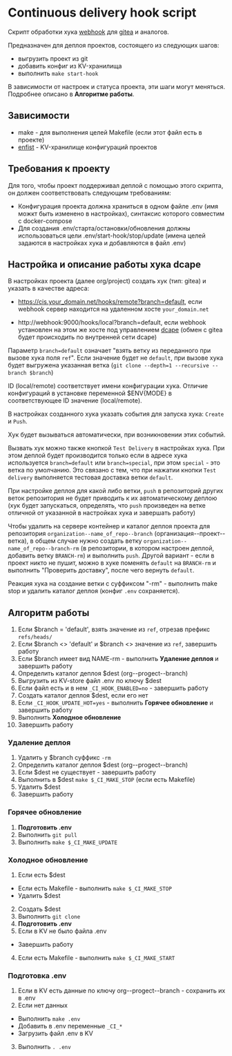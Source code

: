 # Continuous delivery hook script

Скрипт обработки хука [webhook](https://github.com/adnanh/webhook) для [gitea](https://gitea.io/) и аналогов.

Предназначен для деплоя проектов, состоящего из следующих шагов:

* выгрузить проект из git
* добавить конфиг из KV-хранилища
* выполнить `make start-hook`

В зависимости от настроек и статуса проекта, эти шаги могут меняться. Подробнее описано в **Алгоритме работы**.

## Зависимости

* make - для выполнения целей Makefile (если этот файл есть в проекте)
* [enfist]() - KV-хранилище конфигураций проектов

## Требования к проекту

Для того, чтобы проект поддерживал деплой с помощью этого скрипта, он должен соответствовать следующим требованиям:

* Конфигурация проекта должна храниться в одном файле .env (имя можкт быть изменено в настройках), синтаксис которого совместим с docker-compose
* Для создания .env/старта/остановки/обновления должны использоваться цели .env/start-hook/stop/update (имена целей задаются в настройках хука и добавляются в файл .env)

## Настройка и описание работы хука dcape

В настройках проекта (далее org/project) создать хук (тип: gitea) и указать в качестве адреса:

 * https://cis.your_domain.net/hooks/remote?branch=default,  если webhook сервер находится на удаленном хосте `your_domain.net`

 * http://webhook:9000/hooks/local?branch=default, если webhook установлен на этом же хосте под управлением [dcape](https://github.com/dopos/dockerfile-webhook/tree/master/webhook) (обмен с gitea будет происходить по внутренней сети dcape)

Параметр `branch=default` означает "взять ветку из переданного при вызове хука поля `ref`".
Если значение будет не `default`, при вызове хука будет выгружена указанная ветка (`git clone --depth=1 --recursive --branch $branch`)

ID (local/remote) соответствует имени конфигурации хука. Отличие конфигураций в установке переменной $ENV{MODE} в соответствующее ID значение (local/remote).

В настройках созданного хука указать события для запуска хука: `Create` и `Push`.

Хук будет вызываться автоматически, при возникновении этих событий.

Вызвать хук можно также кнопкой `Test Delivery` в настройках хука. При этом деплой будет производится только если в адресе хука используется `branch=default` или `branch=special`, при этом `special` - это ветка по умолчанию. Это связано с тем, что при нажатии кнопки `Test delivery` выполняется тестовая доставка ветки `default`.

При настройке деплоя для какой либо ветки, `push` в репозиторий других веток репозитория не будет приводить к их автоматическому деплою (хук будет запускаться, определять, что `push` произведен на ветке отличной от указанной в настройках хука и завершать работу)

Чтобы удалить на сервере контейнер и каталог деплоя проекта для репозитория `organization--name_of_repo--branch` (организация--проект--ветка), в общем случае нужно создать ветку `organization--name_of_repo--branch-rm` (в репозитории, в котором настроен деплой, добавить ветку `BRANCH-rm`) и выполнить `push`. Другой вариант - если в проект никто не пушит, можно в хуке поменять `default` на `BRANCH-rm` и выполнить "Проверить доставку", после чего вернуть `default`.

Реакция хука на создание ветки с суффиксом "-rm" - выполнить make stop и удалить каталог деплоя (конфиг `.env` сохраняется).

## Алгоритм работы

1. Если $branch = 'default', взять значение из `ref`, отрезав префикс `refs/heads/`
2. Если $branch <> 'default' и $branch <> значение из `ref`, завершить работу
3. Если $branch имеет вид NAME-rm - выполнить **Удаление деплоя** и завершить работу
4. Определить каталог деплоя $dest (org--progect--branch)
5. Выгрузить из KV-store файл .env по ключу $dest
6. Если файл есть и в нем `_CI_HOOK_ENABLED=no` - завершить работу
7. Создать каталог деплоя $dest, если его нет
8. Если `_CI_HOOK_UPDATE_HOT=yes` - выполнить **Горячее обновление** и завершить работу
9. Выполнить **Холодное обновление**
10. Завершить работу

### Удаление деплоя

1. Удалить у $branch суффикс `-rm`
2. Определить каталог деплоя $dest (org--progect--branch)
3. Если $dest не существует - завершить работу
4. Выполнить в $dest `make $_CI_MAKE_STOP` (если есть Makefile)
5. Удалить $dest
6. Завершить работу

### Горячее обновление

1. **Подготовить .env**
2. Выполнить `git pull`
3. Выполнить `make $_CI_MAKE_UPDATE`

### Холодное обновление

1. Если есть $dest
  * Если есть Makefile - выполнить `make $_CI_MAKE_STOP`
  * Удалить $dest
2. Создать $dest
3. Выполнить `git clone`
4. **Подготовить .env**
5. Если в KV не было файла .env
  * Завершить работу
4. Если есть Makefile - выполнить `make $_CI_MAKE_START`

### Подготовка .env

1. Если в KV есть данные по ключу org--progect--branch - сохранить их в .env
2. Если нет данных
  * Выполнить `make .env`
  * Добавить в .env переменные `_CI_*`
  * Загрузить файл .env в KV
3. Выполнить `. .env`
